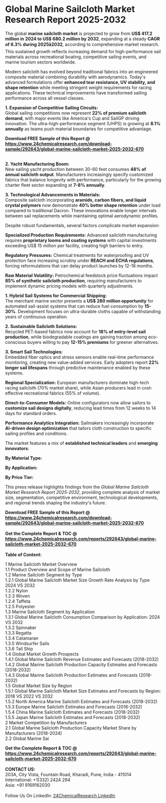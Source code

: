 <h1>Global Marine Sailcloth Market Research Report 2025-2032</h1><p>The global <strong>marine sailcloth market</strong> is projected to grow from <strong>US$ 417.2 million in 2024 to US$ 680.2 million by 2032</strong>, expanding at a steady <strong>CAGR of 6.3% during 2025â2032</strong>, according to comprehensive market research. This sustained growth reflects increasing demand for high-performance sail materials across recreational boating, competitive sailing events, and marine tourism sectors worldwide.</p><p>Modern sailcloth has evolved beyond traditional fabrics into an engineered composite material combining durability with aerodynamics. Today's advanced formulations offer <strong>enhanced tear resistance, UV stability, and shape retention</strong> while meeting stringent weight requirements for racing applications. These technical improvements have transformed sailing performance across all vessel classes.</p><p><strong>1. Expansion of Competitive Sailing Circuits:</strong><br>
Global sailing competitions now represent <strong>22% of premium sailcloth demand</strong>, with major events like America's Cup and SailGP driving innovation. The ultra-high-performance segment (UHPS) is growing at <strong>8.1% annually</strong> as teams push material boundaries for competitive advantage.</p><div><b>Download FREE Sample of this Report @ 
            <a href="https://www.24chemicalresearch.com/download-sample/292643/global-marine-sailcloth-market-2025-2032-670">
            https://www.24chemicalresearch.com/download-sample/292643/global-marine-sailcloth-market-2025-2032-670</a></b></div><br><p><strong>2. Yacht Manufacturing Boom:</strong><br>
New sailing yacht production between 30-60 feet consumes <strong>48% of annual sailcloth output</strong>. Manufacturers increasingly specify customized fabrics that balance longevity with performance, particularly for the growing charter fleet sector expanding at <strong>7-8% annually</strong>.</p><p><strong>3. Technological Advancements in Materials:</strong><br>
Composite sailcloth incorporating <strong>aramids, carbon fibers, and liquid crystal polymers</strong> now demonstrate <strong>40% better shape retention</strong> under load compared to traditional Dacron. These innovations enable longer intervals between sail replacements while maintaining optimal aerodynamic profiles.</p><p>Despite robust fundamentals, several factors complicate market expansion:</p><p><strong>Specialized Production Requirements:</strong> Advanced sailcloth manufacturing requires <strong>proprietary looms and coating systems</strong> with capital investments exceeding US$ 15 million per facility, creating high barriers to entry.</p><p><strong>Regulatory Pressures:</strong> Chemical treatments for waterproofing and UV protection face increasing scrutiny under <strong>REACH and ECHA regulations</strong>, forcing reformulations that can delay product launches by 12-18 months.</p><p><strong>Raw Material Volatility:</strong> Petrochemical feedstock price fluctuations impact <strong>85% of synthetic sailcloth production</strong>, requiring manufacturers to implement dynamic pricing models with quarterly adjustments.</p><p><strong>1. Hybrid Sail Systems for Commercial Shipping:</strong><br>
The merchant marine sector presents a <strong>US$ 280 million opportunity</strong> for automated sail-assist systems that can reduce fuel consumption by <strong>15-30%</strong>. Development focuses on ultra-durable cloths capable of withstanding years of continuous operation.</p><p><strong>2. Sustainable Sailcloth Solutions:</strong><br>
Recycled PET-based fabrics now account for <strong>18% of entry-level sail production</strong>, while biodegradable coatings are gaining traction among eco-conscious buyers willing to pay <strong>12-15% premiums</strong> for greener alternatives.</p><p><strong>3. Smart Sail Technologies:</strong><br>
Embedded fiber optics and stress sensors enable real-time performance monitoring, creating new value-added services. Early adopters report <strong>22% longer sail lifespans</strong> through predictive maintenance enabled by these systems.</p><p><strong>Regional Specialization:</strong> European manufacturers dominate high-tech racing sailcloth (70% market share), while Asian producers lead in cost-effective recreational fabrics (55% of volume).</p><p><strong>Direct-to-Consumer Models:</strong> Online configurators now allow sailors to <strong>customize sail designs digitally</strong>, reducing lead times from 12 weeks to 14 days for standard orders.</p><p><strong>Performance Analytics Integration:</strong> Sailmakers increasingly incorporate <strong>AI-driven design optimization</strong> that tailors cloth construction to specific sailing profiles and conditions.</p><p>The market features a mix of <strong>established technical leaders</strong> and <strong>emerging innovators</strong>:</p><p><strong>By Material Type:</strong></p><p><strong>By Application:</strong></p><p><strong>By Price Tier:</strong></p><p>This press release highlights findings from the <em>Global Marine Sailcloth Market Research Report 2025-2032</em>, providing complete analysis of market size, segmentation, competitive environment, technological developments, and regional trends shaping the industry's future.</p><div><b>Download FREE Sample of this Report @ 
            <a href="https://www.24chemicalresearch.com/download-sample/292643/global-marine-sailcloth-market-2025-2032-670">
            https://www.24chemicalresearch.com/download-sample/292643/global-marine-sailcloth-market-2025-2032-670</a></b></div><br><div><b>Get the Complete Report & TOC @ 
            <a href="https://www.24chemicalresearch.com/reports/292643/global-marine-sailcloth-market-2025-2032-670">
            https://www.24chemicalresearch.com/reports/292643/global-marine-sailcloth-market-2025-2032-670</a></b></div><br>
            <b>Table of Content:</b><p>1 Marine Sailcloth Market Overview<br />
    1.1 Product Overview and Scope of Marine Sailcloth<br />
    1.2 Marine Sailcloth Segment by Type<br />
        1.2.1 Global Marine Sailcloth Market Size Growth Rate Analysis by Type 2024 VS 2032<br />
        1.2.2 Nylon<br />
        1.2.3 Woven<br />
        1.2.4 Taffeta<br />
        1.2.5 Polyester<br />
    1.3 Marine Sailcloth Segment by Application<br />
        1.3.1 Global Marine Sailcloth Consumption Comparison by Application: 2024 VS 2032<br />
        1.3.2 Spinnaker<br />
        1.3.3 Regatta<br />
        1.3.4 Catamaran<br />
        1.3.5 Windsurfer Sails<br />
        1.3.6 Tall Ship<br />
    1.4 Global Market Growth Prospects<br />
        1.4.1 Global Marine Sailcloth Revenue Estimates and Forecasts (2018-2032)<br />
        1.4.2 Global Marine Sailcloth Production Capacity Estimates and Forecasts (2018-2032)<br />
        1.4.3 Global Marine Sailcloth Production Estimates and Forecasts (2018-2032)<br />
    1.5 Global Market Size by Region<br />
        1.5.1 Global Marine Sailcloth Market Size Estimates and Forecasts by Region: 2018 VS 2022 VS 2032<br />
        1.5.2 North America Marine Sailcloth Estimates and Forecasts (2018-2032)<br />
        1.5.3 Europe Marine Sailcloth Estimates and Forecasts (2018-2032)<br />
        1.5.4 China Marine Sailcloth Estimates and Forecasts (2018-2032)<br />
        1.5.5 Japan Marine Sailcloth Estimates and Forecasts (2018-2032)<br />
2 Market Competition by Manufacturers<br />
    2.1 Global Marine Sailcloth Production Capacity Market Share by Manufacturers (2018-2024)<br />
    2.2 Global Marine Sai</p><div><b>Get the Complete Report & TOC @ 
            <a href="https://www.24chemicalresearch.com/reports/292643/global-marine-sailcloth-market-2025-2032-670">
            https://www.24chemicalresearch.com/reports/292643/global-marine-sailcloth-market-2025-2032-670</a></b></div><br><b>CONTACT US:</b><br>
            203A, City Vista, Fountain Road, Kharadi, Pune, India - 411014<br>
            International: +1(332) 2424 294<br>
            Asia: +91 9169162030 <br><br>
            Follow Us On LinkedIn: <a href="https://www.linkedin.com/company/24chemicalresearch/">24ChemicalResearch LinkedIn</a>